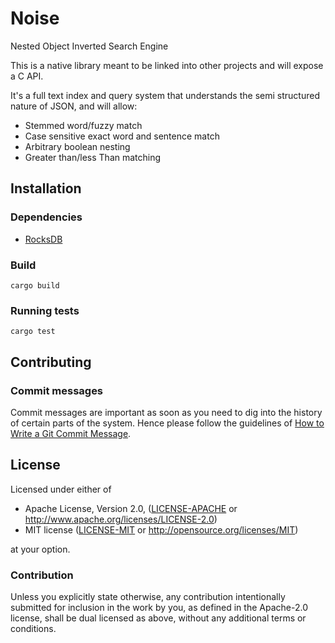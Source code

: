 Noise
=====

Nested Object Inverted Search Engine

This is a native library meant to be linked into other projects and will
expose a C API.

It's a full text index and query system that understands the semi structured
nature of JSON, and will allow:

 * Stemmed word/fuzzy match
 * Case sensitive exact word and sentence match
 * Arbitrary boolean nesting
 * Greater than/less Than matching


Installation
------------

### Dependencies

 * [RocksDB](http://rocksdb.org/)


### Build

    cargo build


### Running tests

    cargo test


Contributing
------------

### Commit messages

Commit messages are important as soon as you need to dig into the history
of certain parts of the system. Hence please follow the guidelines of
[How to Write a Git Commit Message](http://chris.beams.io/posts/git-commit/).


License
-------

Licensed under either of

 * Apache License, Version 2.0, ([LICENSE-APACHE](LICENSE-APACHE) or http://www.apache.org/licenses/LICENSE-2.0)
 * MIT license ([LICENSE-MIT](LICENSE-MIT) or http://opensource.org/licenses/MIT)

at your option.

### Contribution

Unless you explicitly state otherwise, any contribution intentionally
submitted for inclusion in the work by you, as defined in the Apache-2.0
license, shall be dual licensed as above, without any additional terms or
conditions.

